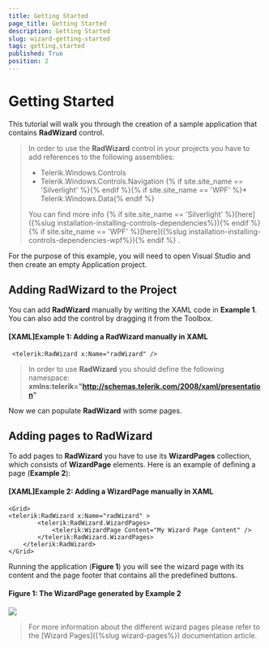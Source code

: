 ```yaml
---
title: Getting Started
page_title: Getting Started
description: Getting Started
slug: wizard-getting-started
tags: getting,started
published: True
position: 2
---
```


# Getting Started

This tutorial will walk you through the creation of a sample application that contains __RadWizard__ control.

>In order to use the __RadWizard__ control in your projects you have to add references to the following assemblies:
>* Telerik.Windows.Controls
>*	Telerik.Windows.Controls.Navigation
>{% if site.site_name == 'Silverlight' %}{% endif %}{% if site.site_name == 'WPF' %}*	Telerik.Windows.Data{% endif %} 
>
>You can find more info {% if site.site_name == 'Silverlight' %}[here]({%slug installation-installing-controls-dependencies%}){% endif %}{% if site.site_name == 'WPF' %}[here]({%slug installation-installing-controls-dependencies-wpf%}){% endif %}  .

For the purpose of this example, you will need to open Visual Studio and then create an empty Application project.

## Adding RadWizard to the Project
You can add __RadWizard__ manually by writing the XAML code in __Example 1__. You can also add the control by dragging it from the Toolbox. 

#### __[XAML]Example 1: Adding a RadWizard manually in XAML__

	 <telerik:RadWizard x:Name="radWizard" />

>In order to use __RadWizard__ you should define the following namespace:
__xmlns:telerik="http://schemas.telerik.com/2008/xaml/presentation"__
 
Now we can populate __RadWizard__ with some pages.
## Adding pages to RadWizard
 To add pages to __RadWizard__ you have to use its __WizardPages__ collection, which consists of __WizardPage__ elements. Here is an example of defining a page (__Example 2__): 

#### __[XAML]Example 2: Adding a WizardPage manually in XAML__
 
	<Grid>
	<telerik:RadWizard x:Name="radWizard" >
			<telerik:RadWizard.WizardPages>
				<telerik:WizardPage Content="My Wizard Page Content" />
			</telerik:RadWizard.WizardPages>			
		</telerik:RadWizard>
	</Grid>


Running the application (__Figure 1__) you will see the wizard page with its content and the page footer that contains all the predefined buttons.

#### __Figure 1: The WizardPage generated by Example 2__
 
![](images/GettingStarted-WizardPage.png)
>For more information about the different wizard pages please refer to the [Wizard Pages]({%slug wizard-pages%}) documentation article.
